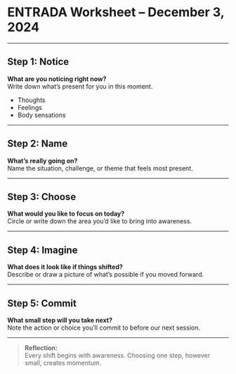 # ENTRADA Worksheet – December 3, 2024

---

## Step 1: Notice

**What are you noticing right now?**  
Write down what’s present for you in this moment.  
- Thoughts  
- Feelings  
- Body sensations  

---

## Step 2: Name

**What’s really going on?**  
Name the situation, challenge, or theme that feels most present.  

---

## Step 3: Choose

**What would you like to focus on today?**  
Circle or write down the area you’d like to bring into awareness.  

---

## Step 4: Imagine

**What does it look like if things shifted?**  
Describe or draw a picture of what’s possible if you moved forward.  

---

## Step 5: Commit

**What small step will you take next?**  
Note the action or choice you’ll commit to before our next session.  

---

> **Reflection:**  
> Every shift begins with awareness. Choosing one step, however small, creates momentum.
